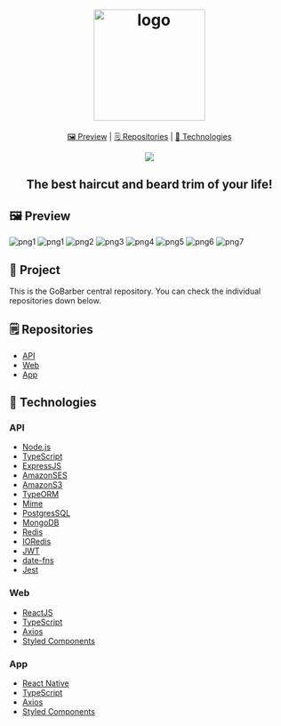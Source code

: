 <h1 align="center">
  <img alt="logo" src="./github/gobarberLogo.png" width="200px">
</h1>

<p align="center" >
  <a href="#framed_picture-preview"> 🖼️ Preview</a> |
  <a href="#spiral_notepad-repositories"> 🗒️ Repositories</a> |
  <a href="#rocket-technologies"> 🚀 Technologies</a>
</p>


<p align="center">
  <a href="https://god.postman.co/run-collection/def82ca5e3c78ed55ac9">
   <img src="https://run.pstmn.io/button.svg">
  </a>
</p>

<h2 align="center">The best haircut and beard trim of your life!</h2>


## :framed_picture: Preview

![png1](github/signIn.png)
![png1](github/signUp.png)
![png2](github/dashboard.png)
![png3](github/profile.png)
![png4](github/signInApp.png)
![png5](github/signUpApp.png)
![png6](github/dashboardApp.png)
![png7](github/profileApp.png)


## :construction: Project

This is the GoBarber central repository. You can check the individual repositories down below.

## :spiral_notepad: Repositories

* [API](https://github.com/pedrozocatelli/gobarber-api)
* [Web](https://github.com/pedrozocatelli/gobarber-web)
* [App](https://github.com/pedrozocatelli/gobarber-app)


## :rocket: Technologies

### API

- [Node.js](https://nodejs.org/en/)
- [TypeScript](https://www.typescriptlang.org/)
- [ExpressJS](https://expressjs.com/pt-br/)
- [AmazonSES](https://aws.amazon.com/pt/ses/)
- [AmazonS3](https://aws.amazon.com/pt/s3/)
- [TypeORM](https://typeorm.io/#/)
- [Mime](https://www.npmjs.com/package/mime)
- [PostgresSQL](https://www.postgresql.org/)
- [MongoDB](https://www.mongodb.com/)
- [Redis](https://redis.io/)
- [IORedis](https://github.com/luin/ioredis)
- [JWT](https://jwt.io/)
- [date-fns](https://date-fns.org/)
- [Jest](https://jestjs.io/)

### Web

- [ReactJS](https://github.com/facebook/react)
- [TypeScript](https://www.typescriptlang.org/)
- [Axios](https://github.com/axios/axios)
- [Styled Components](https://styled-components.com/)

### App

- [React Native](https://github.com/facebook/react-native)
- [TypeScript](https://www.typescriptlang.org/)
- [Axios](https://github.com/axios/axios)
- [Styled Components](https://styled-components.com/)
